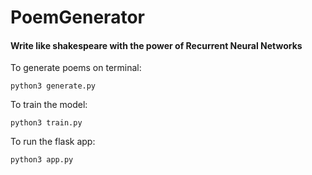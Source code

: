 # PoemGenerator

#### Write like shakespeare with the power of Recurrent Neural Networks

To generate poems on terminal: 
```
python3 generate.py
```
To train the model:
```
python3 train.py
```
To run the flask app:
```
python3 app.py
```


